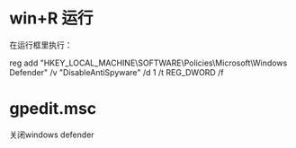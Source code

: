 # win+R 运行

在运行框里执行：

reg add "HKEY_LOCAL_MACHINE\SOFTWARE\Policies\Microsoft\Windows Defender" /v "DisableAntiSpyware" /d 1 /t REG_DWORD /f



# gpedit.msc

关闭windows defender
